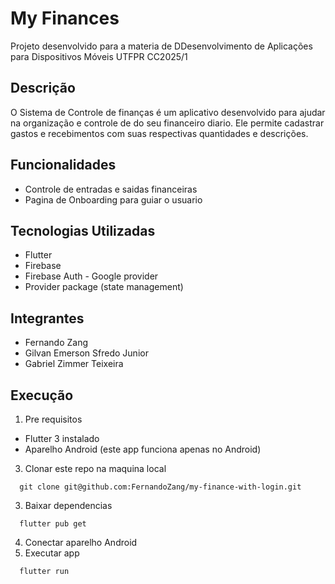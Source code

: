 # My Finances

Projeto desenvolvido para a materia de DDesenvolvimento de Aplicações para Dispositivos Móveis UTFPR CC2025/1

## Descrição

O Sistema de Controle de finanças é um aplicativo desenvolvido para ajudar na organização e controle de do seu financeiro diario. Ele permite cadastrar gastos e recebimentos com suas respectivas quantidades e descrições.

## Funcionalidades

- Controle de entradas e saidas financeiras
- Pagina de Onboarding para guiar o usuario

## Tecnologias Utilizadas
- Flutter
- Firebase
- Firebase Auth - Google provider
- Provider package (state management)


## Integrantes
  - Fernando Zang
  - Gilvan Emerson Sfredo Junior
  - Gabriel Zimmer Teixeira


## Execução

1. Pre requisitos
  - Flutter 3 instalado
  - Aparelho Android (este app funciona apenas no Android)

3. Clonar este repo na maquina local
```
  git clone git@github.com:FernandoZang/my-finance-with-login.git
```
3. Baixar dependencias
```
  flutter pub get
```
4. Conectar aparelho Android
5. Executar app
```
  flutter run
```
